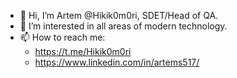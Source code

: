 - 👋 Hi, I’m Artem @Hikik0m0ri, SDET/Head of QA.
- 👀 I’m interested in all areas of modern technology.
- 📫 How to reach me: 
	- https://t.me/Hikik0m0ri
	- https://www.linkedin.com/in/artems517/
